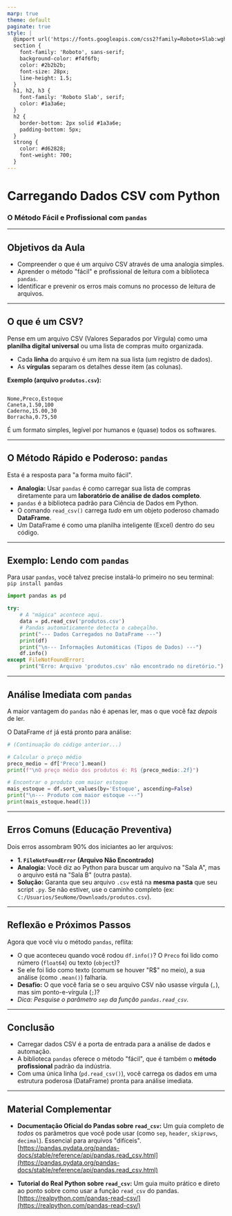 ```yaml
---
marp: true
theme: default
paginate: true
style: |
  @import url('https://fonts.googleapis.com/css2?family=Roboto+Slab:wght@400;700&family=Roboto:ital,wght@0,400;0,700;1,400&display=swap');
  section {
    font-family: 'Roboto', sans-serif;
    background-color: #f4f6fb;
    color: #2b2b2b;
    font-size: 28px;
    line-height: 1.5;
  }
  h1, h2, h3 {
    font-family: 'Roboto Slab', serif;
    color: #1a3a6e;
  }
  h2 {
    border-bottom: 2px solid #1a3a6e;
    padding-bottom: 5px;
  }
  strong {
    color: #d62828;
    font-weight: 700;
  }
---
```


# Carregando Dados CSV com Python
### O Método Fácil e Profissional com `pandas`

---

## Objetivos da Aula

* Compreender o que é um arquivo CSV através de uma analogia simples.
* Aprender o método "fácil" e profissional de leitura com a biblioteca `pandas`.
* Identificar e prevenir os erros mais comuns no processo de leitura de arquivos.

---

## O que é um CSV?

Pense em um arquivo CSV (Valores Separados por Vírgula) como uma **planilha digital universal** ou uma lista de compras muito organizada.

* Cada **linha** do arquivo é um item na sua lista (um registro de dados).
* As **vírgulas** separam os detalhes desse item (as colunas).

**Exemplo (arquivo `produtos.csv`):**
```

Nome,Preco,Estoque
Caneta,1.50,100
Caderno,15.00,30
Borracha,0.75,50

```
É um formato simples, legível por humanos e (quase) todos os softwares.

---

## O Método Rápido e Poderoso: `pandas`

Esta é a resposta para "a forma muito fácil".

* **Analogia:** Usar `pandas` é como carregar sua lista de compras diretamente para um **laboratório de análise de dados completo**.
* `pandas` é a biblioteca padrão para Ciência de Dados em Python.
* O comando `read_csv()` carrega *tudo* em um objeto poderoso chamado **DataFrame**.
* Um DataFrame é como uma planilha inteligente (Excel) dentro do seu código.

---

## Exemplo: Lendo com `pandas`

Para usar `pandas`, você talvez precise instalá-lo primeiro no seu terminal:
`pip install pandas`

```python
import pandas as pd

try:
    # A "mágica" acontece aqui.
    data = pd.read_csv('produtos.csv')
    # Pandas automaticamente detecta o cabeçalho.
    print("--- Dados Carregados no DataFrame ---")
    print(df)
    print("\n--- Informações Automáticas (Tipos de Dados) ---")
    df.info()
except FileNotFoundError:
    print("Erro: Arquivo 'produtos.csv' não encontrado no diretório.")
```

---

## Análise Imediata com `pandas`

A maior vantagem do `pandas` não é apenas ler, mas o que você faz *depois* de ler.

O DataFrame `df` já está pronto para análise:

```python
# (Continuação do código anterior...)

# Calcular o preço médio
preco_medio = df['Preco'].mean()
print(f"\nO preço médio dos produtos é: R$ {preco_medio:.2f}")

# Encontrar o produto com maior estoque
mais_estoque = df.sort_values(by='Estoque', ascending=False)
print("\n--- Produto com maior estoque ---")
print(mais_estoque.head(1))
```

---

## Erros Comuns (Educação Preventiva)

Dois erros assombram 90% dos iniciantes ao ler arquivos:

* **1. `FileNotFoundError` (Arquivo Não Encontrado)**
* **Analogia:** Você diz ao Python para buscar um arquivo na "Sala A", mas o arquivo está na "Sala B" (outra pasta).
* **Solução:** Garanta que seu arquivo `.csv` está na **mesma pasta** que seu script `.py`. Se não estiver, use o caminho completo (ex: `C:/Usuarios/SeuNome/Downloads/produtos.csv`).

---

## Reflexão e Próximos Passos

Agora que você viu o método `pandas`, reflita:

* O que aconteceu quando você rodou `df.info()`? O `Preco` foi lido como número (`float64`) ou texto (`object`)?
* Se ele foi lido como texto (comum se houver "R$" no meio), a sua análise (como `.mean()`) falharia.
* **Desafio:** O que você faria se o seu arquivo CSV não usasse vírgula (`,`), mas sim ponto-e-vírgula (`;`)?
* *Dica: Pesquise o parâmetro `sep` da função `pandas.read_csv`.*

---

## Conclusão

* Carregar dados CSV é a porta de entrada para a análise de dados e automação.
* A biblioteca `pandas` oferece o método "fácil", que é também o **método profissional** padrão da indústria.
* Com uma única linha (`pd.read_csv()`), você carrega os dados em uma estrutura poderosa (DataFrame) pronta para análise imediata.

---

## Material Complementar

* **Documentação Oficial do Pandas sobre `read_csv`:**
    Um guia completo de *todos* os parâmetros que você pode usar (como `sep`, `header`, `skiprows`, `decimal`). Essencial para arquivos "difíceis".
    [https://pandas.pydata.org/pandas-docs/stable/reference/api/pandas.read_csv.html](https://pandas.pydata.org/pandas-docs/stable/reference/api/pandas.read_csv.html)

* **Tutorial do Real Python sobre `read_csv`:**
    Um guia muito prático e direto ao ponto sobre como usar a função `read_csv` do pandas.
    [https://realpython.com/pandas-read-csv/](https://realpython.com/pandas-read-csv/)
